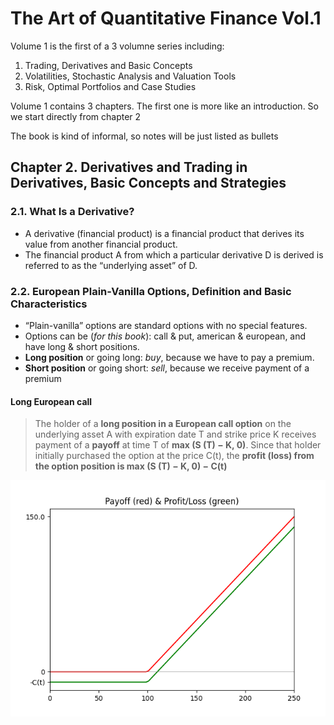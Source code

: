 # The Art of Quantitative Finance Vol.1

Volume 1 is the first of a 3 volumne series including:

1. Trading, Derivatives and Basic Concepts
2. Volatilities, Stochastic Analysis and Valuation Tools
3. Risk, Optimal Portfolios and Case Studies

Volume 1 contains 3 chapters. The first one is more like an introduction. So we start directly from chapter 2

The book is kind of informal, so notes will be just listed as bullets

## Chapter 2. Derivatives and Trading in Derivatives, Basic Concepts and Strategies

### 2.1. What Is a Derivative?

- A derivative (financial product) is a financial product that derives its value from another financial product.
- The financial product A from which a particular derivative D is derived is referred to as the “underlying asset” of D.

### 2.2. European Plain-Vanilla Options, Definition and Basic Characteristics

- “Plain-vanilla” options are standard options with no special features.
- Options can be (*for this book*): call & put, american & european, and have long & short positions.
- **Long position** or going long: *buy*, because we have to pay a premium.
- **Short position** or going short: *sell*, because we receive payment of a premium

#### Long European call

> The holder of a **long position in a European call option** on the underlying asset A with expiration date T and strike price K receives payment of a **payoff** at time T of **max (S (T) − K, 0)**. Since that holder initially purchased the option at the price C(t), the **profit (loss) from the option position is max (S (T) − K, 0) − C(t)**

![Payoff and profit function of a long call option](Python/fig.2.1.png "Payoff and profit function of a long call option")
